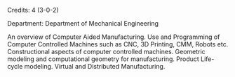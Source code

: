 Credits: 4 (3-0-2)

Department: Department of Mechanical Engineering

An overview of Computer Aided Manufacturing. Use and Programming of Computer Controlled Machines such as CNC, 3D Printing, CMM, Robots etc. Constructional aspects of computer controlled machines. Geometric modeling and computational geometry for manufacturing. Product Life-cycle modeling. Virtual and Distributed Manufacturing.